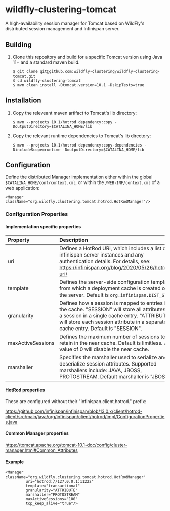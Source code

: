 # wildfly-clustering-tomcat

A high-availability session manager for Tomcat based on WildFly's distributed session management and Infinispan server.


## Building

1.	Clone this repository and build for a specific Tomcat version using Java 11+ and a standard maven build.

		$ git clone git@github.com:wildfly-clustering/wildfly-clustering-tomcat.git
		$ cd wildfly-clustering-tomcat
		$ mvn clean install -Dtomcat.version=10.1 -DskipTests=true

## Installation

1.	Copy the releveant maven artifact to Tomcat's lib directory:

		$ mvn --projects 10.1/hotrod dependency:copy -DoutputDirectory=$CATALINA_HOME/lib

1.	Copy the relevant runtime dependencies to Tomcat's lib directory:

		$ mvn --projects 10.1/hotrod dependency:copy-dependencies -DincludeScope=runtime -DoutputDirectory=$CATALINA_HOME/lib

## Configuration

Define the distributed Manager implementation either within the global `$CATALINA_HOME/conf/context.xml`, or within the `/WEB-INF/context.xml` of a web application:

	<Manager className="org.wildfly.clustering.tomcat.hotrod.HotRodManager"/>

### Configuration Properties

#### Implementation specific properties

|Property|Description|
|:---|:---|
|uri|Defines a HotRod URI, which includes a list of infinispan server instances and any authentication details. For details, see: https://infinispan.org/blog/2020/05/26/hotrod-uri/|
|template|Defines the server-side configuration template from which a deployment cache is created on the server. Default is `org.infinispan.DIST_SYNC`.|
|granularity|Defines how a session is mapped to entries in the cache. "SESSION" will store all attributes of a session in a single cache entry.  "ATTRIBUTE" will store each session attribute in a separate cache entry.  Default is "SESSION".|
|maxActiveSessions|Defines the maximum number of sessions to retain in the near cache. Default is limitless. A value of 0 will disable the near cache.|
|marshaller|Specifies the marshaller used to serialize and deserialize session attributes.  Supported marshallers include: JAVA, JBOSS, PROTOSTREAM.  Default marshaller is "JBOSS".|

#### HotRod properties

These are configured without their "infinispan.client.hotrod." prefix:

https://github.com/infinispan/infinispan/blob/13.0.x/client/hotrod-client/src/main/java/org/infinispan/client/hotrod/impl/ConfigurationProperties.java

#### Common Manager properties

https://tomcat.apache.org/tomcat-10.1-doc/config/cluster-manager.html#Common_Attributes

#### Example

	<Manager className="org.wildfly.clustering.tomcat.hotrod.HotRodManager"
	         uri="hotrod://127.0.0.1:11222"
	         template="transactional"
	         granularity="ATTRIBUTE"
	         marshaller="PROTOSTREAM"
	         maxActiveSessions="100"
	         tcp_keep_alive="true"/>
